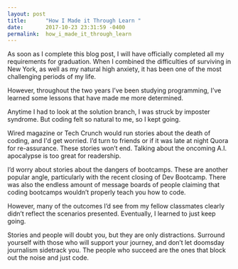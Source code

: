 ```yaml
---
layout: post
title:      "How I Made it Through Learn "
date:       2017-10-23 23:31:59 -0400
permalink:  how_i_made_it_through_learn
---
```



As soon as I complete this blog post, I will have officially completed all my requirements for graduation. When I combined the difficulties of surviving in New York, as well as my natural high anxiety, it has been one of the most challenging periods of my life. 

However, throughout the two years I’ve been studying programming, I’ve learned some lessons that have made me more determined.  

Anytime I had to look at the solution branch, I was struck by imposter syndrome. But coding felt so natural to me, so I kept going.  

Wired magazine or Tech Crunch would run stories about the death of coding, and I'd get worried. I’d turn to friends or if it was late at night Quora for re-assurance.  These stories won’t end. Talking about the oncoming A.I. apocalypse is too great for readership. 

I’d worry about stories about the dangers of bootcamps. These are another popular angle, particularly with the recent closing of Dev Bootcamp. There was also the endless amount of message boards of people claiming that coding bootcamps wouldn’t properly teach you how to code.

However, many of the outcomes I’d see from my fellow classmates clearly didn’t reflect the scenarios presented. Eventually, I learned to just keep going. 

Stories and people will doubt you, but they are only distractions. Surround yourself with those who will support your journey, and don’t let doomsday journalism sidetrack you. The people who succeed are the ones that block out the noise and just code.    

